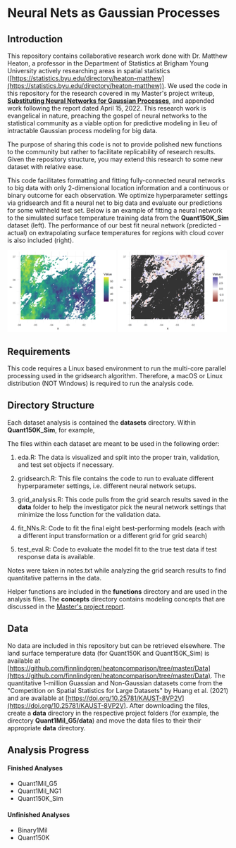# Neural Nets as Gaussian Processes

## Introduction

This repository contains collaborative research work done with Dr. Matthew Heaton, a professor in the Department of Statistics at Brigham Young University actively researching areas in spatial statistics ([https://statistics.byu.edu/directory/heaton-matthew](https://statistics.byu.edu/directory/heaton-matthew)). We used the code in this repository for the research covered in my Master's project writeup, [**Substituting Neural Networks for Gaussian Processes**](https://github.com/skylerg022/nn-as-gp/blob/main/masters_writeup_4_15.pdf), and appended work following the report dated April 15, 2022. This research work is evangelical in nature, preaching the gospel of neural networks to the statistical community as a viable option for predictive modeling in lieu of intractable Gaussian process modeling for big data.

The purpose of sharing this code is not to provide polished new functions to the community but rather to facilitate replicability of research results. Given the repository structure, you may extend this research to some new dataset with relative ease.

This code facilitates formatting and fitting fully-connected neural networks to big data with only 2-dimensional location information and a continuous or binary outcome for each observation. We optimize hyperparameter settings via gridsearch and fit a neural net to big data and evaluate our predictions for some withheld test set. Below is an example of fitting a neural network to the simulated surface temperature training data from the **Quant150K_Sim** dataset (left). The performance of our best fit neural network (predicted - actual) on extrapolating surface temperatures for regions with cloud cover is also included (right).

<p float="middle">
  <img src="datasets/Quant150K_Sim/pics/train.png" width="49%" />
  <img src="datasets/Quant150K_Sim/pics/error_4by4_lee.png" width="49%" />
</p>


## Requirements

This code requires a Linux based environment to run the multi-core parallel processing used in the gridsearch algorithm. Therefore, a macOS or Linux distribution (NOT Windows) is required to run the analysis code.


## Directory Structure

Each dataset analysis is contained the **datasets** directory. Within **Quant150K_Sim**, for example,

The files within each dataset are meant to be used in the following order:

1. eda.R: The data is visualized and split into the proper train, validation, and test set objects if necessary.

2. gridsearch.R: This file contains the code to run to evaluate different hyperparameter settings, i.e. different neural network setups.

3. grid_analysis.R: This code pulls from the grid search results saved in the **data** folder to help the investigator pick the neural network settings that minimize the loss function for the validation data.

4. fit_NNs.R: Code to fit the final eight best-performing models (each with a different input transformation or a different grid for grid search)

5. test_eval.R: Code to evaluate the model fit to the true test data if test response data is available.

Notes were taken in notes.txt while analyzing the grid search results to find quantitative patterns in the data.

Helper functions are included in the **functions** directory and are used in the analysis files. The **concepts** directory contains modeling concepts that are discussed in the [Master's project report](https://github.com/skylerg022/nn-as-gp/blob/main/masters_writeup_4_15.pdf).


## Data

No data are included in this repository but can be retrieved elsewhere. The land surface temperature data (for Quant150K and Quant150K_Sim) is available at [https://github.com/finnlindgren/heatoncomparison/tree/master/Data](https://github.com/finnlindgren/heatoncomparison/tree/master/Data). The quantitative 1-million Guassian and Non-Gaussian datasets come from the "Competition on Spatial Statistics for Large Datasets" by Huang et al. (2021) and are available at [https://doi.org/10.25781/KAUST-8VP2V](https://doi.org/10.25781/KAUST-8VP2V). After downloading the files, create a **data** directory in the respective project folders (for example, the directory **Quant1Mil_G5/data**) and move the data files to their their appropriate **data** directory.


## Analysis Progress

#### Finished Analyses

- Quant1Mil_G5
- Quant1Mil_NG1
- Quant150K_Sim

#### Unfinished Analyses

- Binary1Mil
- Quant150K

